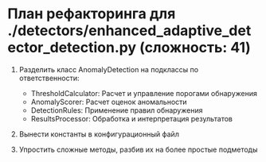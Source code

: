 # План рефакторинга для ./detectors/enhanced_adaptive_detector_detection.py (сложность: 41)

1. Разделить класс AnomalyDetection на подклассы по ответственности:
   - ThresholdCalculator: Расчет и управление порогами обнаружения
   - AnomalyScorer: Расчет оценок аномальности
   - DetectionRules: Применение правил обнаружения
   - ResultsProcessor: Обработка и интерпретация результатов

2. Вынести константы в конфигурационный файл

3. Упростить сложные методы, разбив их на более простые подметоды
